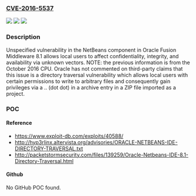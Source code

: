 ### [CVE-2016-5537](https://cve.mitre.org/cgi-bin/cvename.cgi?name=CVE-2016-5537)
![](https://img.shields.io/static/v1?label=Product&message=n%2Fa&color=blue)
![](https://img.shields.io/static/v1?label=Version&message=n%2Fa&color=blue)
![](https://img.shields.io/static/v1?label=Vulnerability&message=n%2Fa&color=brighgreen)

### Description

Unspecified vulnerability in the NetBeans component in Oracle Fusion Middleware 8.1 allows local users to affect confidentiality, integrity, and availability via unknown vectors. NOTE: the previous information is from the October 2016 CPU. Oracle has not commented on third-party claims that this issue is a directory traversal vulnerability which allows local users with certain permissions to write to arbitrary files and consequently gain privileges via a .. (dot dot) in a archive entry in a ZIP file imported as a project.

### POC

#### Reference
- https://www.exploit-db.com/exploits/40588/
- http://hyp3rlinx.altervista.org/advisories/ORACLE-NETBEANS-IDE-DIRECTORY-TRAVERSAL.txt
- http://packetstormsecurity.com/files/139259/Oracle-Netbeans-IDE-8.1-Directory-Traversal.html

#### Github
No GitHub POC found.

